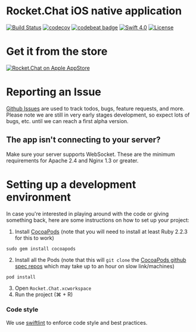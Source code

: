 # Rocket.Chat iOS native application

[![Build Status](https://circleci.com/gh/RocketChat/Rocket.Chat.iOS/tree/develop.svg?style=shield)](https://circleci.com/gh/RocketChat/Rocket.Chat.iOS/tree/develop)
[![codecov](https://codecov.io/gh/RocketChat/Rocket.Chat.iOS/branch/develop/graph/badge.svg)](https://codecov.io/gh/RocketChat/Rocket.Chat.iOS)
[![codebeat badge](https://codebeat.co/badges/c1319335-bf99-45c0-91f2-27260ccb9741)](https://codebeat.co/projects/github-com-rocketchat-rocket-chat-ios-develop)
[![Swift 4.0](https://img.shields.io/badge/swift-4.0-red.svg?style=flat)](https://developer.apple.com/swift)
[![License](https://img.shields.io/badge/license-MIT-lightgrey.svg?style=flat)](https://opensource.org/licenses/MIT)

# Get it from the store

[![Rocket.Chat on Apple AppStore](https://user-images.githubusercontent.com/551004/29770691-a2082ff4-8bc6-11e7-89a6-964cd405ea8e.png)](https://itunes.apple.com/us/app/rocket-chat/id1148741252?mt=8)

# Reporting an Issue

[Github Issues](https://github.com/RocketChat/Rocket.Chat.iOS/issues) are used to track todos, bugs, feature requests, and more.
Please note we are still in very early stages development, so expect lots of bugs, etc. until we can reach a first alpha version.

## The app isn't connecting to your server?
Make sure your server supports WebSocket. These are the minimum requirements for Apache 2.4 and Nginx 1.3 or greater.

# Setting up a development environment

In case you're interested in playing around with the code or giving something back, here are some instructions on how to set up your project:

1. Install [CocoaPods](https://cocoapods.org)  (note that you will need to install at least Ruby 2.2.3 for this to work)

  `sudo gem install cocoapods`

2. Install all the Pods  (note that this will `git clone` the [CocoaPods github spec repos](https://github.com/CocoaPods/Specs) which may take up to an hour on slow link/machines)

  `pod install`

3. Open `Rocket.Chat.xcworkspace`
4. Run the project (⌘ + R)

### Code style

We use [swiftlint](https://github.com/realm/SwiftLint#installation) to enforce code style and best practices.
